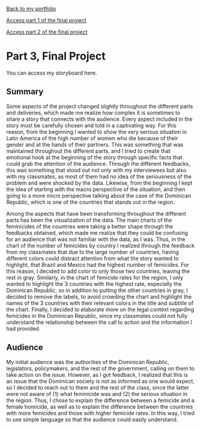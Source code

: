 [Back to my portfolio](/README.md)

[Access part 1 of the final project](/final_project_part1.md)

[Access part 2 of the final project](/final_project_part2.md)

# Part 3, Final Project

You can access my storyboard here.

## Summary
Some aspects of the project changed slightly throughout the different parts and deliveries, which made me realize how complex it is sometimes to share a story that connects with the audience. Every aspect included in the story must be carefully chosen and told in a captivating way. For this reason, from the beginning I wanted to show the very serious situation in Latin America of the high number of women who die because of their gender and at the hands of their partners. This was something that was maintained throughout the different parts, and I tried to create that emotional hook at the beginning of the story through specific facts that could grab the attention of the audience. Through the different feedbacks, this was something that stood out not only with my interviewees but also with my classmates, as most of them had no idea of the seriousness of the problem and were shocked by the data. Likewise, from the beginning I kept the idea of starting with the macro perspective of the situation, and then going to a more micro perspective talking about the case of the Dominican Republic, which is one of the countries that stands out in the region.

Among the aspects that have been transforming throughout the different parts has been the visualization of the data. The main charts of the feminicides of the countries were taking a better shape through the feedbacks obtained, which made me realize that they could be confusing for an audience that was not familiar with the data, as I was. Thus, in the chart of the number of femicides by country I realized through the feedback from my classmates that due to the large number of countries, having different colors could distract attention from what the story wanted to highlight, that Brazil and Mexico had the highest number of femicides. For this reason, I decided to add color to only those two countries, leaving the rest in gray. Similarly, in the chart of femicide rates for the region, I only wanted to highlight the 3 countries with the highest rate, especially the Dominican Republic, so in addition to putting the other countries in gray, I decided to remove the labels, to avoid crowding the chart and highlight the names of the 3 countries with their relevant colors in the title and subtitle of the chart. Finally, I decided to elaborate more on the legal context regarding femicides in the Dominican Republic, since my classmates could not fully understand the relationship between the call to action and the information I had provided.

## Audience
My initial audience was the authorities of the Dominican Republic, legislators, policymakers, and the rest of the government, calling on them to take action on the issue. However, as I got feedback, I realized that this is an issue that the Dominican society is not as informed as one would expect, so I decided to reach out to them and the rest of the class, since the latter were not aware of (1) what feminicide was and (2) the serious situation in the region. Thus, I chose to explain the difference between a femicide and a female homicide, as well as to explain the difference between the countries with more femicides and those with higher femicide rates. In this way, I tried to use simple language so that the audience could easily understand.


